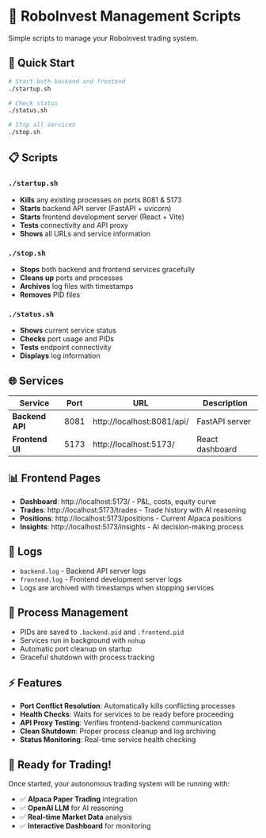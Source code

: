 # 🤖 RoboInvest Management Scripts

Simple scripts to manage your RoboInvest trading system.

## 🚀 Quick Start

```bash
# Start both backend and frontend
./startup.sh

# Check status
./status.sh

# Stop all services
./stop.sh
```

## 📋 Scripts

### `./startup.sh`
- **Kills** any existing processes on ports 8081 & 5173
- **Starts** backend API server (FastAPI + uvicorn)
- **Starts** frontend development server (React + Vite)
- **Tests** connectivity and API proxy
- **Shows** all URLs and service information

### `./stop.sh`
- **Stops** both backend and frontend services gracefully
- **Cleans up** ports and processes
- **Archives** log files with timestamps
- **Removes** PID files

### `./status.sh`
- **Shows** current service status
- **Checks** port usage and PIDs
- **Tests** endpoint connectivity
- **Displays** log information

## 🌐 Services

| Service | Port | URL | Description |
|---------|------|-----|-------------|
| **Backend API** | 8081 | http://localhost:8081/api/ | FastAPI server |
| **Frontend UI** | 5173 | http://localhost:5173/ | React dashboard |

## 📊 Frontend Pages

- **Dashboard**: http://localhost:5173/ - P&L, costs, equity curve
- **Trades**: http://localhost:5173/trades - Trade history with AI reasoning
- **Positions**: http://localhost:5173/positions - Current Alpaca positions  
- **Insights**: http://localhost:5173/insights - AI decision-making process

## 📝 Logs

- `backend.log` - Backend API server logs
- `frontend.log` - Frontend development server logs
- Logs are archived with timestamps when stopping services

## 🔧 Process Management

- PIDs are saved to `.backend.pid` and `.frontend.pid`
- Services run in background with `nohup`
- Automatic port cleanup on startup
- Graceful shutdown with process tracking

## ⚡ Features

- **Port Conflict Resolution**: Automatically kills conflicting processes
- **Health Checks**: Waits for services to be ready before proceeding
- **API Proxy Testing**: Verifies frontend-backend communication
- **Clean Shutdown**: Proper process cleanup and log archiving
- **Status Monitoring**: Real-time service health checking

## 🤖 Ready for Trading!

Once started, your autonomous trading system will be running with:
- ✅ **Alpaca Paper Trading** integration
- ✅ **OpenAI LLM** for AI reasoning
- ✅ **Real-time Market Data** analysis
- ✅ **Interactive Dashboard** for monitoring 